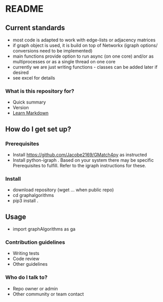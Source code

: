 # README

## Current standards

- most code is adapted to work with edge-lists or adjacency matrices
- if graph object is used, it is build on top of Networkx (igraph options/ conversions need to be implemented)
- main functions provide option to run async (on one core) and/or as multiprocesses or as a single thread on one core
- currently we are just writing functions - classes can be added later if desired
- see excel for details

### What is this repository for?

- Quick summary
- Version
- [Learn Markdown](https://bitbucket.org/tutorials/markdowndemo)

## How do I get set up?

### Prerequisites

- Install https://github.com/Jacobe2169/GMatch4py as instructed
- Install python-igraph . Based on your system there may be specific Prerequisites to fulfill. Refer to the igraph instructions for these.

### Install

- download repository (wget ... when public repo)
- cd graphalgorithms
- pip3 install .

## Usage

- import graphAlgorithms as ga 

### Contribution guidelines

- Writing tests
- Code review
- Other guidelines

### Who do I talk to?

- Repo owner or admin
- Other community or team contact
